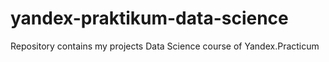 # yandex-praktikum-data-science
Repository contains my projects Data Science course of Yandex.Practicum
